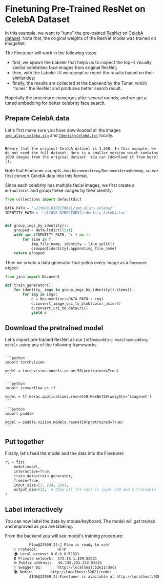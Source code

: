 # Finetuning Pre-Trained ResNet on CelebA Dataset

In this example, we want to "tune" the pre-trained [ResNet](https://arxiv.org/abs/1512.03385) on [CelebA dataset](https://mmlab.ie.cuhk.edu.hk/projects/CelebA.html). Note that, the original weights of the ResNet model was trained on ImageNet.

The Finetuner will work in the following steps: 
- first, we spawn the Labeler that helps us to inspect the top-K visually similar celebrities face images from original ResNet;
- then, with the Labeler UI we accept or reject the results based on their similarities;
- finally, the results are collected at the backend by the Tuner, which "tunes" the ResNet and produces better search result.

Hopefully the procedure converges after several rounds; and we get a tuned embedding for better celebrity face search.

## Prepare CelebA data

Let's first make sure you have downloaded all the images [`img_align_celeba.zip`](https://drive.google.com/file/d/0B7EVK8r0v71pZjFTYXZWM3FlRnM/view?usp=sharing&resourcekey=0-dYn9z10tMJOBAkviAcfdyQ) and [`IdentityCelebA.txt`](https://drive.google.com/file/d/1_ee_0u7vcNLOfNLegJRHmolfH5ICW-XS/view?usp=sharing) locally.

```{caution}

Beware that the original CelebA dataset is 1.3GB. In this example, we do not need the full dataset. Here is a smaller version which contains 1000 images from the original dataset. You can [download it from here]().
```

Note that Finetuner accepts Jina `DocumentArray`/`DocumentArrayMemmap`, so we first convert CelebA data into this format.



Since each celebrity has multiple facial images, we first create a `defaultdict` and group these images by their identity:

```python
from collections import defaultdict

DATA_PATH = '~/[YOUR-DIRECTORY]/img_align_celeba/'
IDENTITY_PATH = '~/[YOUR-DIRECTORY]/identity_CelebA.txt'


def group_imgs_by_identity():
    grouped = defaultdict(list)
    with open(IDENTITY_PATH, 'r') as f:
        for line in f:
            img_file_name, identity = line.split()
            grouped[identity].append(img_file_name)
    return grouped
```

Then we create a data generator that yields every image as a `Document` object:

```python
from jina import Document

def train_generator():
    for identity, imgs in group_imgs_by_identity().items():
        for img in imgs:
            d = Document(uri=DATA_PATH + img)
            d.convert_image_uri_to_blob(color_axis=0)
            d.convert_uri_to_datauri()
            yield d
```

## Download the pretrained model

Let's import pre-trained ResNet as our {ref}`embedding model<embedding-model>` using any of the following frameworks.

````{tab} PyTorch

```python
import torchvision

model = torchvision.models.resnet50(pretrained=True)
```

````
````{tab} Keras
```python
import tensorflow as tf

model = tf.keras.applications.resnet50.ResNet50(weights='imagenet')
```
````
````{tab} Paddle
```python
import paddle

model = paddle.vision.models.resnet50(pretrained=True)
```
````




## Put together

Finally, let's feed the model and the data into the Finetuner:

```python
rv = fit(
    model=model,
    interactive=True,
    train_data=train_generator,
    freeze=True,
    input_size=(3, 224, 224),
    output_dim=512,  # Chop-off the last fc layer and add a trainable linear layer.
)
```

## Label interactively

You can now label the data by mouse/keyboard. The model will get trained and improved as you are labeling.

From the backend you will see model's training procedure:

```bash
           Flow@22900[I]:🎉 Flow is ready to use!
	🔗 Protocol: 		HTTP
	🏠 Local access:	0.0.0.0:52621
	🔒 Private network:	172.18.1.109:52621
	🌐 Public address:	94.135.231.132:52621
	💬 Swagger UI:		http://localhost:52621/docs
	📚 Redoc:		http://localhost:52621/redoc
           JINA@22900[I]:Finetuner is available at http://localhost:52621/finetuner
```